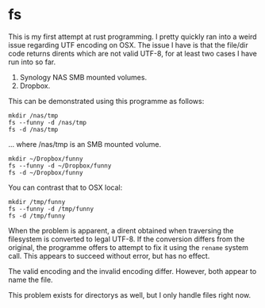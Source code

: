 # fs
This is my first attempt at rust programming.
I pretty quickly ran into a weird issue regarding UTF encoding on OSX.
The issue I have is that the file/dir code returns dirents which are not valid UTF-8,
for at least two cases I have run into so far.
1. Synology NAS SMB mounted volumes.
2. Dropbox.

This can be demonstrated using this programme as follows:

```console
mkdir /nas/tmp
fs --funny -d /nas/tmp
fs -d /nas/tmp
```
... where /nas/tmp is an SMB mounted volume.

```console
mkdir ~/Dropbox/funny
fs --funny -d ~/Dropbox/funny
fs -d ~/Dropbox/funny
```
You can contrast that to OSX local:
```
mkdir /tmp/funny
fs --funny -d /tmp/funny
fs -d /tmp/funny
```

When the problem is apparent, a dirent obtained when traversing the filesystem is converted to legal UTF-8.
If the conversion differs from the original, the programme offers to attempt to fix it using the `rename` system call.
This appears to succeed without error, but has no effect.

The valid encoding and the invalid encoding differ.  However, both appear to name the file.

This problem exists for directorys as well, but I only handle files right now.
